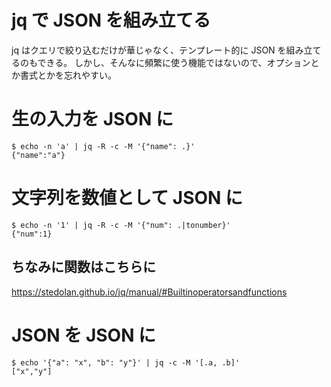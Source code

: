 # jq で JSON を組み立てる

jq はクエリで絞り込むだけが華じゃなく、テンプレート的に JSON を組み立てるのもできる。
しかし、そんなに頻繁に使う機能ではないので、オプションとか書式とかを忘れやすい。

# 生の入力を JSON に

```
$ echo -n 'a' | jq -R -c -M '{"name": .}'
{"name":"a"}
```

# 文字列を数値として JSON に

```
$ echo -n '1' | jq -R -c -M '{"num": .|tonumber}'
{"num":1}
```

## ちなみに関数はこちらに

https://stedolan.github.io/jq/manual/#Builtinoperatorsandfunctions

# JSON を JSON に

```
$ echo '{"a": "x", "b": "y"}' | jq -c -M '[.a, .b]'
["x","y"]
```
